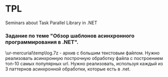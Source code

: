 # TPL
Seminars about Task Parallel Library in .NET

### Задание по теме "Обзор шаблонов асинхронного программирования в .NET".
   \\ur-mercurial\temp\log.7z - архив с большим текстовым файлом. Нужно реализовать асинхронную построчную обработку файла с построением топ-10 самых популярных url. Нужно реализовать, используя каждый из 3 паттернов асинхронной обработки, которые есть в .net.
